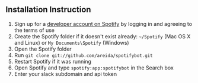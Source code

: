 ## Installation Instruction
1. Sign up for a [developer account on Spotify](https://devaccount.spotify.com/my-account/) by logging in and agreeing to the terms of use
1. Create the Spotify folder if it doesn't exist already: `~/Spotify` (Mac OS X and Linux) or `My Documents\Spotify` (Windows)
1. Open the Spotify folder
1. Run `git clone git://github.com/areida/spotifybot.git`
1. Restart Spotify if it was running
1. Open Spotify and type `spotify:app:spotifybot` in the Search box
1. Enter your slack subdomain and api token
